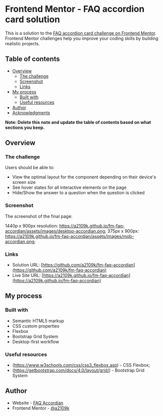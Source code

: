 # Frontend Mentor - FAQ accordion card solution

This is a solution to the [FAQ accordion card challenge on Frontend Mentor](https://www.frontendmentor.io/challenges/faq-accordion-card-XlyjD0Oam). Frontend Mentor challenges help you improve your coding skills by building realistic projects. 

## Table of contents

- [Overview](#overview)
  - [The challenge](#the-challenge)
  - [Screenshot](#screenshot)
  - [Links](#links)
- [My process](#my-process)
  - [Built with](#built-with)
  - [Useful resources](#useful-resources)
- [Author](#author)
- [Acknowledgments](#acknowledgments)

**Note: Delete this note and update the table of contents based on what sections you keep.**

## Overview

### The challenge

Users should be able to:

- View the optimal layout for the component depending on their device's screen size
- See hover states for all interactive elements on the page
- Hide/Show the answer to a question when the question is clicked

### Screenshot

The screenshot of the final page:

1440p x 900px resolution: https://a2109k.github.io/fm-faq-accordian/assets/images/desktop-accordian.png;
375px x 900px: https://a2109k.github.io/fm-faq-accordian/assets/images/mob-accordian.png;


### Links

- Solution URL: [https://github.com/a2109k/fm-faq-accordian](https://github.com/a2109k/fm-faq-accordian)
- Live Site URL: [https://a2109k.github.io/fm-faq-accordian](https://a2109k.github.io/fm-faq-accordian)

## My process

### Built with

- Semantic HTML5 markup
- CSS custom properties
- Flexbox
- Bootstrap Grid System
- Desktop-first workflow

### Useful resources

- (https://www.w3schools.com/css/css3_flexbox.asp) - CSS Flexbox;
- (https://getbootstrap.com/docs/4.0/layout/grid/) - Bootstrap Grid System

## Author

- Website - [FAQ Accordian](https://a2109k.github.io/fm-faq-accordia/)
- Frontend Mentor - [@a2109k](https://www.frontendmentor.io/profile/a2109k)


